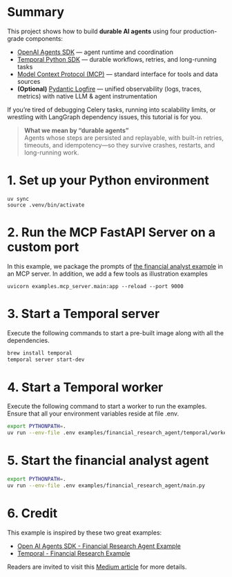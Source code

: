# Summary

This project shows how to build **durable AI agents** using four production-grade components:

- [OpenAI Agents SDK](https://github.com/openai/openai-agents-python) — agent runtime and coordination
- [Temporal Python SDK](https://github.com/temporalio/sdk-python) — durable workflows, retries, and long-running tasks
- [Model Context Protocol (MCP)](https://github.com/modelcontextprotocol/python-sdk) — standard interface for tools and data sources
- **(Optional)** [Pydantic Logfire](https://pydantic.dev/logfire) — unified observability (logs, traces, metrics) with native LLM & agent instrumentation

If you’re tired of debugging Celery tasks, running into scalability limits, or wrestling with LangGraph dependency issues, this tutorial is for you.

> **What we mean by “durable agents”**  
> Agents whose steps are persisted and replayable, with built-in retries, timeouts, and idempotency—so they survive crashes, restarts, and long-running work.

# 1. Set up your Python environment
```
uv sync
source .venv/bin/activate
```

# 2. Run the MCP FastAPI Server on a custom port
In this example, we package the prompts of [the financial analyst example](https://github.com/openai/openai-agents-python/tree/main/examples/financial_research_agent) in an MCP server. 
In addition, we add a few tools as illustration examples
```
uvicorn examples.mcp_server.main:app --reload --port 9000
```

# 3. Start a Temporal server
Execute the following commands to start a pre-built image along with all the dependencies.

```bash
brew install temporal
temporal server start-dev
```

# 4. Start a Temporal worker
Execute the following command to start a worker to run the examples. 
Ensure that all your environment variables reside at file .env.

```bash
export PYTHONPATH=.
uv run --env-file .env examples/financial_research_agent/temporal/worker.py
```

# 5. Start the financial analyst agent

```bash
export PYTHONPATH=.
uv run --env-file .env examples/financial_research_agent/main.py
```

# 6. Credit

This example is inspired by these two great examples:
- [Open AI Agents SDK - Financial Research Agent Example](https://github.com/openai/openai-agents-python/tree/main/examples/financial_research_agent)
- [Temporal - Financial Research Example](https://github.com/temporalio/samples-python/tree/main/openai_agents/financial_research_agent)

Readers are invited to visit this [Medium article](https://medium.com/p/c49c928bc4ec/edit) for more details.